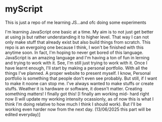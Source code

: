 # myScript
This is just a repo of me learning JS...and ofc doing some experiments

I'm learning JavaScript one basic at a time. My aim is to not just get better at using js but rather understanding it to higher level. That way I can not only make stuff that already exist but also build things from scratch. 
This repo is an evergoing one because I think, I won't be finished with this anytime soon. In fact, I'm hoping to never get bored of this language. 
JavaScript is an amazing language and I'm having a ton of fun in lerning and trying to work with it. See, I'm still just trying to work with it. Once I have learnt enough, I'll start by making a personal portfolio. With all the things I've planned. A proper website to present myself.
I know, Personal portfolio is something that people don't even see probably. But still, if I want to make it noone can stop me. I've always wanted to make stuffs or create stuffs. Weather it is hardware or software, it doesn't matter. Creating something matters! I finally got this!
 [I finally am working mid- hard right now (I will update my working intensity ocassionly, as of now this is what I think I'm doing relative to how much I think I should work). But I'll be working even harder now from the next day. (13/06/2025 this part will be edited everyday)]

